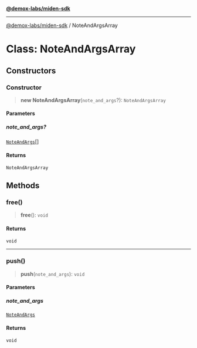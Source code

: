 [**@demox-labs/miden-sdk**](../README.md)

***

[@demox-labs/miden-sdk](../README.md) / NoteAndArgsArray

# Class: NoteAndArgsArray

## Constructors

### Constructor

> **new NoteAndArgsArray**(`note_and_args`?): `NoteAndArgsArray`

#### Parameters

##### note\_and\_args?

[`NoteAndArgs`](NoteAndArgs.md)[]

#### Returns

`NoteAndArgsArray`

## Methods

### free()

> **free**(): `void`

#### Returns

`void`

***

### push()

> **push**(`note_and_args`): `void`

#### Parameters

##### note\_and\_args

[`NoteAndArgs`](NoteAndArgs.md)

#### Returns

`void`
